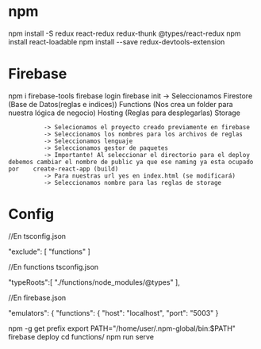 # npm
npm install -S redux react-redux redux-thunk @types/react-redux
npm install react-loadable 
npm install --save redux-devtools-extension

# Firebase

npm i firebase-tools
firebase login
firebase init -> Seleccionamos Firestore (Base de Datos(reglas e indices))
                               Functions (Nos crea un folder para nuestra lógica de negocio)
                               Hosting (Reglas para desplegarlas)
                               Storage  

              -> Selecionamos el proyecto creado previamente en firebase
              -> Seleccionamos los nombres para los archivos de reglas
              -> Seleccionamos lenguaje
              -> Seleccionamos gestor de paquetes
              -> Importante! Al seleccionar el directorio para el deploy debemos cambiar el nombre de public ya que ese naming ya esta ocupado por    create-react-app (build)
              -> Para nuestras url yes en index.html (se modificará)
              -> Seleccionamos nombre para las reglas de storage

# Config

//En tsconfig.json

"exclude": [
    "functions"
  ]

//En functions tsconfig.json

"typeRoots":[
      "./functions/node_modules/@types"
    ], 

//En firebase.json

"emulators": {
    "functions": {
      "host": "localhost",
      "port": "5003"
    }

npm -g get prefix
export PATH="/home/user/.npm-global/bin:$PATH"
firebase deploy
cd functions/
npm run serve